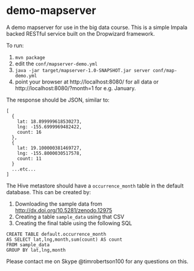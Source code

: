 demo-mapserver
==============

A demo mapserver for use in the big data course.  This is a simple Impala backed RESTful service built on the Dropwizard framework.

To run:
  1. ```mvn package``` 
  2. edit the ```conf/mapserver-demo.yml```
  3. ```java -jar target/mapserver-1.0-SNAPSHOT.jar server conf/map-demo.yml```
  4. point your browser at http://localhost:8080/ for all data or http://localhost:8080/?month=1 for e.g. January.

The response should be JSON, similar to:
```
[
  {
    lat: 18.899999618530273,
    lng: -155.6999969482422,
    count: 16
  },
  {
    lat: 19.100000381469727,
    lng: -155.8000030517578,
    count: 11
  }
  ...etc...
]
```

The Hive metastore should have a ```occurrence_month``` table in the default database.  This can be created by:
  1. Downloading the sample data from http://dx.doi.org/10.5281/zenodo.12975
  2. Creating a table ```sample_data``` using that CSV
  3. Creating the final table using the following SQL

```
CREATE TABLE default.occurrence_month 
AS SELECT lat,lng,month,sum(count) AS count 
FROM sample_data
GROUP BY lat,lng,month
```

Please contact me on Skype @timrobertson100 for any questions on this.
